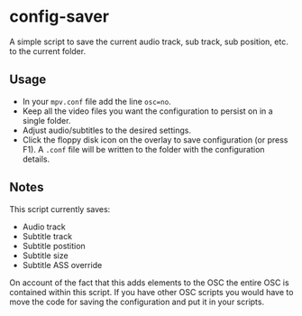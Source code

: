# config-saver

A simple script to save the current audio track, sub track, sub position, etc. to the current folder.

## Usage

* In your `mpv.conf` file add the line `osc=no`.
* Keep all the video files you want the configuration to persist on in a single folder.
* Adjust audio/subtitles to the desired settings.
* Click the floppy disk icon on the overlay to save configuration (or press F1).
  A `.conf` file will be written to the folder with the configuration details.

## Notes

This script currently saves:
* Audio track
* Subtitle track
* Subtitle postition
* Subtitle size
* Subtitle ASS override

On account of the fact that this adds elements to the OSC the entire OSC is contained within this script.
If you have other OSC scripts you would have to move the code for saving the configuration and put it in your scripts.
